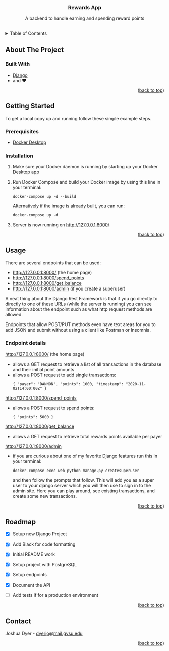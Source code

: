 <div id="top"></div>


<br />
<div align="center">
  <h3 align="center">Rewards App</h3>

  <p align="center">
    A backend to handle earning and spending reward points
    <br />
    <br />
  </p>
</div>



<!-- TABLE OF CONTENTS -->
<details>
  <summary>Table of Contents</summary>
  <ol>
    <li>
      <a href="#about-the-project">About The Project</a>
      <ul>
        <li><a href="#built-with">Built With</a></li>
      </ul>
    </li>
    <li>
      <a href="#getting-started">Getting Started</a>
      <ul>
        <li><a href="#prerequisites">Prerequisites</a></li>
        <li><a href="#installation">Installation</a></li>
      </ul>
    </li>
    <li><a href="#usage">Usage</a></li>
    <li><a href="#roadmap">Roadmap</a></li>
    <li><a href="#contact">Contact</a></li>
  </ol>
</details>



<!-- ABOUT THE PROJECT -->
## About The Project


### Built With

* [Django](https://www.djangoproject.com/)
* and :heart:

<p align="right">(<a href="#top">back to top</a>)</p>



<!-- GETTING STARTED -->
## Getting Started

To get a local copy up and running follow these simple example steps.

### Prerequisites

* [Docker Desktop](https://www.docker.com/products/docker-desktop/)


### Installation

1. Make sure your Docker daemon is running by starting up your Docker Desktop app

2. Run Docker Compose and build your Docker image by using this line in your terminal:

    ```shell
    docker-compose up -d --build
    ```

    Alternatively if the image is already built, you can run:

    ```shell
    docker-compose up -d
    ```

3. Server is now running on http://127.0.0.1:8000/


<p align="right">(<a href="#top">back to top</a>)</p>


<!-- USAGE EXAMPLES -->
## Usage

There are several endpoints that can be used:
- http://127.0.0.1:8000/ (the home page)
- http://127.0.0.1:8000/spend_points
- http://127.0.0.1:8000/get_balance
- http://127.0.0.1:8000/admin (if you create a superuser)

A neat thing about the Django Rest Framework is that if you go directly to directly to one of these URLs (while the server is running) you can see information about the endpoint such as what http request methods are allowed.

Endpoints that allow POST/PUT methods even have text areas for you to add JSON and submit without using a client like Postman or Insomnia.

### Endpoint details

http://127.0.0.1:8000/ (the home page)
- allows a GET request to retrieve a list of all transactions in the database and their initial point amounts
- allows a POST request to add single transactions:
  ```
  { "payer": "DANNON", "points": 1000, "timestamp": "2020-11-02T14:00:00Z" }
  ```

http://127.0.0.1:8000/spend_points
- allows a POST request to spend points:
  ```
  { "points": 5000 }
  ```

http://127.0.0.1:8000/get_balance
- allows a GET request to retrieve total rewards points available per payer

http://127.0.0.1:8000/admin
- if you are curious about one of my favorite Django features run this in your terminal:
  ```
  docker-compose exec web python manage.py createsuperuser
  ```
  and then follow the prompts that follow. This will add you as a super user to your django server which you will then use to sign in to the admin site. Here you can play around, see existing transactions, and create some new transactions.

<p align="right">(<a href="#top">back to top</a>)</p>


<!-- ROADMAP -->
## Roadmap

- [x] Setup new Django Project
- [x] Add Black for code formatting
- [x] Initial README work
- [x] Setup project with PostgreSQL
- [x] Setup endpoints
- [x] Document the API
- [ ] Add tests if for a production environment


<p align="right">(<a href="#top">back to top</a>)</p>

<!-- CONTACT -->
## Contact

Joshua Dyer - dyerjo@mail.gvsu.edu


<p align="right">(<a href="#top">back to top</a>)</p>

